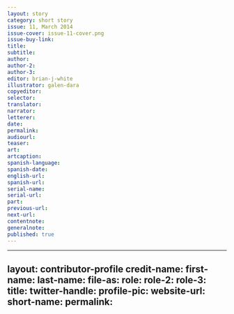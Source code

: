 ```yaml
---
layout: story
category: short story
issue: 11, March 2014
issue-cover: issue-11-cover.png
issue-buy-link:
title:
subtitle:
author:
author-2:
author-3:
editor: brian-j-white
illustrator: galen-dara
copyeditor:
selector:
translator:
narrator:
letterer:
date:
permalink:
audiourl:
teaser:
art:
artcaption:
spanish-language:
spanish-date:
english-url:
spanish-url:
serial-name:
serial-url:
part:
previous-url:
next-url:
contentnote:
generalnote:
published: true
---
```





---
layout: contributor-profile
credit-name:
first-name:
last-name:
file-as:
role:
role-2:
role-3:
title:
twitter-handle:
profile-pic:
website-url:
short-name:
permalink:
---

